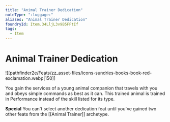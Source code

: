 ```yaml
---
title: "Animal Trainer Dedication"
noteType: ":luggage:"
aliases: "Animal Trainer Dedication"
foundryId: Item.34LljL3v9B5FFtIf
tags:
  - Item
---
```


# Animal Trainer Dedication
![[pathfinder2e/Feats/zz_asset-files/icons-sundries-books-book-red-exclamation.webp|150]]

You gain the services of a young animal companion that travels with you and obeys simple commands as best as it can. This trained animal is trained in Performance instead of the skill listed for its type.

**Special** You can't select another dedication feat until you've gained two other feats from the [[Animal Trainer]] archetype.
